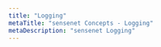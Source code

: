 ```yaml
---
title: "Logging"
metaTitle: "sensenet Concepts - Logging"
metaDescription: "sensenet Logging"
---
```

